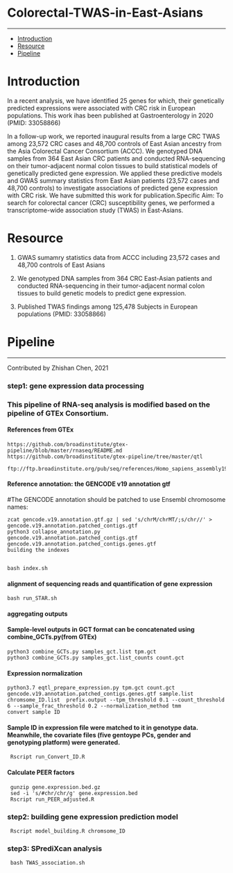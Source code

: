 # Colorectal-TWAS-in-East-Asians
---
* [Introduction](#Introduction)
* [Resource](#Resource)
* [Pipeline](#Pipeline)

<a name="Introduction"/>

# Introduction
In a recent analysis, we have identified 25 genes for which, their genetically predicted expressions were associated with CRC risk in European populations. This work ihas been published at Gastroenterology in 2020 (PMID: 33058866)

In a follow-up work, we reported inaugural results from a large CRC TWAS among 23,572 CRC cases and 48,700 controls of East Asian ancestry from the Asia Colorectal Cancer Consortium (ACCC). We genotyped DNA samples from 364 East Asian CRC patients and conducted RNA-sequencing on their tumor-adjacent normal colon tissues to build statistical models of genetically predicted gene expression. We applied these predictive models and GWAS summary statistics from East Asian patients (23,572 cases and 48,700 controls) to investigate associations of predicted gene expression with CRC risk. We have submitted this work for publication.Specific Aim: To search for colorectal cancer (CRC) susceptibility genes, we performed a transcriptome-wide association study (TWAS) in East-Asians. 

<a name="Resource"/>

# Resource

1. GWAS sumamry statistics data from ACCC including 23,572 cases and 48,700 controls of East Asians

2. We genotyped DNA samples from 364 CRC East-Asian patients and conducted RNA-sequencing in their tumor-adjacent normal colon tissues to build genetic models to predict gene expression. 

3. Published TWAS findings among 125,478 Subjects in European populations (PMID: 33058866)



<a name="Pipeline"/>

# Pipeline 
---
Contributed by Zhishan Chen, 2021

### step1: gene expression data processing
### This pipeline of RNA-seq analysis is modified based on the pipeline of GTEx Consortium.
#### References from GTEx 
```
https://github.com/broadinstitute/gtex-pipeline/blob/master/rnaseq/README.md https://github.com/broadinstitute/gtex-pipeline/tree/master/qtl

ftp://ftp.broadinstitute.org/pub/seq/references/Homo_sapiens_assembly19.fasta

```

#### Reference annotation: the GENCODE v19 annotation gtf

#The GENCODE annotation should be patched to use Ensembl chromosome names:
```
zcat gencode.v19.annotation.gtf.gz | sed 's/chrM/chrMT/;s/chr//' > gencode.v19.annotation.patched_contigs.gtf   
python3 collapse_annotation.py gencode.v19.annotation.patched_contigs.gtf gencode.v19.annotation.patched_contigs.genes.gtf
building the indexes


bash index.sh
```
####  alignment of sequencing reads and quantification of gene expression
```
bash run_STAR.sh
```
#### aggregating outputs

####  Sample-level outputs in GCT format can be concatenated using combine_GCTs.py(from GTEx)
```
python3 combine_GCTs.py samples_gct.list tpm.gct
python3 combine_GCTs.py samples_gct.list_counts count.gct
```
#### Expression normalization
```
python3.7 eqtl_prepare_expression.py tpm.gct count.gct gencode.v19.annotation.patched_contigs.genes.gtf sample.list chromsome_ID.list  prefix.output --tpm_threshold 0.1 --count_threshold 6 --sample_frac_threshold 0.2 --normalization_method tmm
convert sample ID
```
#### Sample ID in expression file were matched to it in genotype data. Meanwhile, the covariate files (five gentoype PCs, gender and genotyping platform) were generated.
```
 Rscript run_Convert_ID.R
```
####  Calculate PEER factors
```
 gunzip gene.expression.bed.gz
 sed -i 's/#chr/chr/g' gene.expression.bed
 Rscript run_PEER_adjusted.R
```
 ### step2: building gene expression prediction model
```
 Rscript model_building.R chromsome_ID
```
 ### step3: SPrediXcan analysis
```
 bash TWAS_association.sh
```
